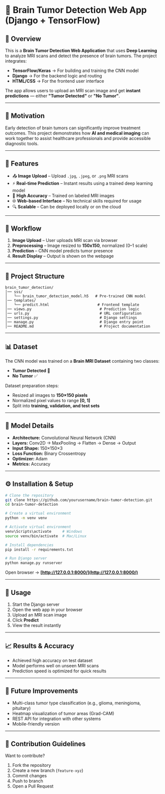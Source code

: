 

# 🧠 Brain Tumor Detection Web App (Django + TensorFlow)

## 📌 Overview

This is a **Brain Tumor Detection Web Application** that uses **Deep Learning** to analyze MRI scans and detect the presence of brain tumors.
The project integrates:

* **TensorFlow/Keras** → For building and training the CNN model
* **Django** → For the backend logic and routing
* **HTML/CSS** → For the frontend user interface

The app allows users to upload an MRI scan image and get **instant predictions** — either **"Tumor Detected"** or **"No Tumor"**.

---

## 🎯 Motivation

Early detection of brain tumors can significantly improve treatment outcomes. This project demonstrates how **AI and medical imaging** can work together to assist healthcare professionals and provide accessible diagnostic tools.

---

## 🚀 Features

* 📤 **Image Upload** – Upload `.jpg`, `.jpeg`, or `.png` MRI scans
* ⚡ **Real-time Prediction** – Instant results using a trained deep learning model
* 🎯 **High Accuracy** – Trained on labeled MRI images
* 🌐 **Web-based Interface** – No technical skills required for usage
* 🔍 **Scalable** – Can be deployed locally or on the cloud

---

## 🧠 Workflow

1. **Image Upload** – User uploads MRI scan via browser
2. **Preprocessing** – Image resized to **150x150**, normalized (0–1 scale)
3. **Prediction** – CNN model predicts tumor presence
4. **Result Display** – Output is shown on the webpage

---

## 📂 Project Structure

```
brain_tumor_detection/
│── sss/
│   └── brain_tumor_detection_model.h5   # Pre-trained CNN model
│── templates/
│   └── predict.html                      # Frontend template
│── views.py                               # Prediction logic
│── urls.py                                # URL configuration
│── settings.py                            # Django settings
│── manage.py                              # Django entry point
│── README.md                              # Project documentation
```

---

## 📊 Dataset

The CNN model was trained on a **Brain MRI Dataset** containing two classes:

* **Tumor Detected** 🧠
* **No Tumor** ✅

Dataset preparation steps:

* Resized all images to **150×150 pixels**
* Normalized pixel values to range **\[0, 1]**
* Split into **training, validation, and test sets**

---

## 🧠 Model Details

* **Architecture:** Convolutional Neural Network (CNN)
* **Layers:** Conv2D → MaxPooling → Flatten → Dense → Output
* **Input Shape:** 150×150×3
* **Loss Function:** Binary Crossentropy
* **Optimizer:** Adam
* **Metrics:** Accuracy

---

## ⚙️ Installation & Setup

```bash
# Clone the repository
git clone https://github.com/yourusername/brain-tumor-detection.git
cd brain-tumor-detection

# Create a virtual environment
python -m venv venv

# Activate virtual environment
venv\Scripts\activate     # Windows
source venv/bin/activate  # Mac/Linux

# Install dependencies
pip install -r requirements.txt

# Run Django server
python manage.py runserver
```

Open browser → **[http://127.0.0.1:8000/](http://127.0.0.1:8000/)**

---

## 📸 Usage

1. Start the Django server
2. Open the web app in your browser
3. Upload an MRI scan image
4. Click **Predict**
5. View the result instantly

---

## 📈 Results & Accuracy

* Achieved high accuracy on test dataset
* Model performs well on unseen MRI scans
* Prediction speed is optimized for quick results

---

## 🔮 Future Improvements

* Multi-class tumor type classification (e.g., glioma, meningioma, pituitary)
* Heatmap visualization of tumor areas (Grad-CAM)
* REST API for integration with other systems
* Mobile-friendly version

---

## 🤝 Contribution Guidelines

Want to contribute?

1. Fork the repository
2. Create a new branch (`feature-xyz`)
3. Commit changes
4. Push to branch
5. Open a Pull Request


